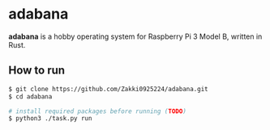 # adabana

**adabana** is a hobby operating system for Raspberry Pi 3 Model B, written in Rust.

## How to run

```sh
$ git clone https://github.com/Zakki0925224/adabana.git
$ cd adabana

# install required packages before running (TODO)
$ python3 ./task.py run
```
